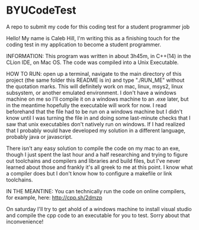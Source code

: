 # BYUCodeTest
A repo to submit my code for this coding test for a student programmer job

Hello! My name is Caleb Hill, I'm writing this as a finishing touch for the coding test in my application to become a student programmer.


INFORMATION:
This program was written in about 3h45m, in C++(14) in the CLion IDE, on Mac OS. The code was compiled into a Unix Executable.

HOW TO RUN:
open up a terminal, navigate to the main directory of this project (the same folder this README is in) and type "./RUN_ME" without the quotation marks. This will definitely work on mac, linux, msys2, linux subsystem, or another emulated environment. I don't have a windows machine on me so I'll compile it on a windows machine to an .exe later, but in the meantime hopefully the executable will work for now. I read beforehand that the file had to be run on a windows machine but I didn't know until I was turning the file in and doing some last-minute checks that I saw that unix executables don't natively run on windows. If I had realized that I probably would have developed my solution in a different language, probably java or javascript. 

There isn't any easy solution to compile the code on my mac to an exe, though I just spent the last hour and a half researching and trying to figure out toolchains and compilers and libraries and build files, but I've never learned about those and frankly it's all greek to me at this point. I know what a compiler does but I don't know how to configure a makefile or link toolchains. 

IN THE MEANTINE: You can technically run the code on online compilers, for example, here: http://cpp.sh/2dmzp

On saturday I'll try to get ahold of a windows machine to install visual studio and compile the cpp code to an executable for you to test. Sorry about that inconvenience!
